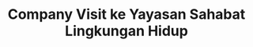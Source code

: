 ---
layout:   certificate
title:    "Company Visit ke Yayasan Sahabat Lingkungan Hidup"
slug:     covit-mm18
category: miscellaneous
issuer:   "Magister Manajemen Universitas Telkom"
---